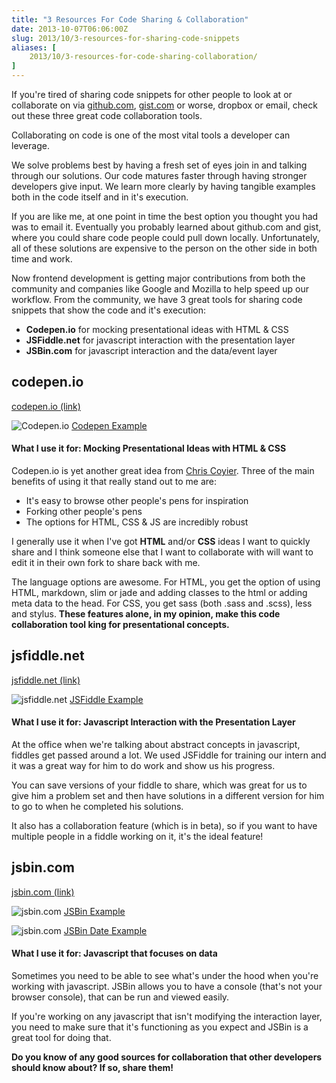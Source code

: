 ```yaml
---
title: "3 Resources For Code Sharing & Collaboration"
date: 2013-10-07T06:06:00Z
slug: 2013/10/3-resources-for-sharing-code-snippets
aliases: [
    2013/10/3-resources-for-code-sharing-collaboration/
]
---
```


If you're tired of sharing code snippets for other people to look at or collaborate on via [github.com](http://www.github.com), [gist.com](http://www.gist.github.com) or worse, dropbox or email, check out these three great code collaboration tools.


Collaborating on code is one of the most vital tools a developer can leverage.

We solve problems best by having a fresh set of eyes join in and talking through our solutions. Our code matures faster through having stronger developers give input. We learn more clearly by having tangible examples both in the code itself and in it's execution.

If you are like me, at one point in time the best option you thought you had was to email it. Eventually you probably learned about github.com and gist, where you could share code people could pull down locally. Unfortunately, all of these solutions are expensive to the person on the other side in both time and work.

Now frontend development is getting major contributions from both the community and companies like Google and Mozilla to help speed up our workflow. From the community, we have 3 great tools for sharing code snippets that show the code and it's execution:

- __Codepen.io__ for mocking presentational ideas with HTML &amp; CSS
- __JSFiddle.net__ for javascript interaction with the presentation layer
- __JSBin.com__ for javascript interaction and the data/event layer

<!-- more -->

## codepen.io

[codepen.io (link)](http://www.codepen.io)

![Codepen.io](http://www.realchaseadams.com/imgs/2014/01/codepenio-1024x633.png) [Codepen Example](http://codepen.io/realchaseadams/pen/wLcse)

<h4>What I use it for: Mocking Presentational Ideas with HTML &amp; CSS</h4>

Codepen.io is yet another great idea from [Chris Coyier](http://chriscoyier.net/). Three of the main benefits of using it that really stand out to me are:

- It's easy to browse other people's pens for inspiration
- Forking other people's pens
- The options for HTML, CSS &amp; JS are incredibly robust

I generally use it when I've got __HTML__ and/or __CSS__ ideas I want to quickly share and I think someone else that I want to collaborate with will want to edit it in their own fork to share back with me.

The language options are awesome. For HTML, you get the option of using HTML, markdown, slim or jade and adding classes to the html or adding meta data to the head. For CSS, you get sass (both .sass and .scss), less and stylus. __These features alone, in my opinion, make this code collaboration tool king for presentational concepts.__

## jsfiddle.net

[jsfiddle.net (link)](http://www.jsfiddle.net)

![jsfiddle.net](http://www.realchaseadams.com/imgs/2014/01/jsfiddle-1024x633.png) [JSFiddle Example](http://jsfiddle.net/rfwEP/)

<h4>What I use it for: Javascript Interaction with the Presentation Layer</h4>

At the office when we're talking about abstract concepts in javascript, fiddles get passed around a lot. We used JSFiddle for training our intern and it was a great way for him to do work and show us his progress.

You can save versions of your fiddle to share, which was great for us to give him a problem set and then have solutions in a different version for him to go to when he completed his solutions.

It also has a collaboration feature (which is in beta), so if you want to have multiple people in a fiddle working on it, it's the ideal feature!

## jsbin.com

[jsbin.com (link)](http://www.jsbin.com)

![jsbin.com](http://www.realchaseadams.com/imgs/2014/01/jsbin-1024x633.png) [JSBin Example](http://jsbin.com/UWuwiyi/1/edit)

![jsbin.com](http://www.realchaseadams.com/imgs/2014/01/jsbin2-1024x633.png) [JSBin Date Example](http://jsbin.com/UWuwiyi/2/edit)

<h4>What I use it for: Javascript that focuses on data</h4>

Sometimes you need to be able to see what's under the hood when you're working with javascript. JSBin allows you to have a console (that's not your browser console), that can be run and viewed easily.

If you're working on any javascript that isn't modifying the interaction layer, you need to make sure that it's functioning as you expect and JSBin is a great tool for doing that.

__Do you know of any good sources for collaboration that other developers should know about? If so, share them!__
